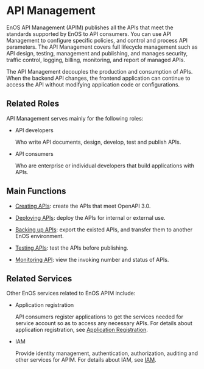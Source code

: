 # API Management
EnOS API Management (APIM) publishes all the APIs that meet the standards supported by EnOS to API consumers. You can use API Management to configure specific policies, and control and process API parameters. The API Management covers full lifecycle management such as API design, testing, management and publishing, and manages security, traffic control, logging, billing, monitoring, and report of managed APIs.

The API Management decouples the production and consumption of APIs. When the backend API changes, the frontend application can continue to access the API without modifying application code or configurations.



## Related Roles
API Management serves mainly for the following roles:

- API developers

  Who write API documents, design, develop, test and publish APIs. 

- API consumers

  Who are enterprise or individual developers that build applications with APIs.


## Main Functions
  
- [Creating APIs](creating_api): create the APIs that meet OpenAPI 3.0.

- [Deploying APIs](deploying_api): deploy the APIs for internal or external use.

- [Backing up APIs](exporting_api): export the existed APIs, and transfer them to another EnOS environment.

- [Testing APIs](testing_api): test the APIs before publishing.

- [Monitoring API](monitoring_api): view the invoking number and status of APIs.

## Related Services

Other EnOS services related to EnOS APIM include:

- Application registration

  API consumers register applications to get the services needed for service account so as to access any necessary APIs. For details about application registration, see [Application Registration](/docs/app-development/en/latest/app_dev_overview).

- IAM

  Provide identity management, authentication, authorization, auditing and other services for APIM. For details about IAM, see [IAM](/docs/iam/en/latest/iam_overview).



